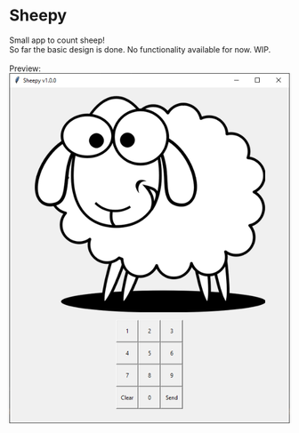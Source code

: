 # Sheepy
Small app to count sheep!
</br>
So far the basic design is done. No functionality available for now. WIP.
</br></br>
Preview:
<br>
![Preview](sheepy-preview2.PNG)
